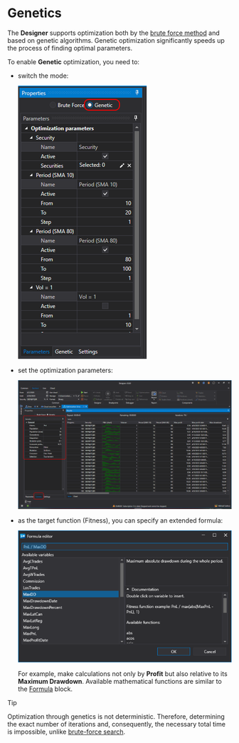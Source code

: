 # Genetics

The **Designer** supports optimization both by the [brute force method](brute_force.md) and based on genetic algorithms. Genetic optimization significantly speeds up the process of finding optimal parameters.

To enable **Genetic** optimization, you need to:

- switch the mode:

  ![Designer_Optimization_Genetic_00](../../../images/designer_optimization_genetic_00.png)

- set the optimization parameters:

  ![Designer_Optimization_Genetic_01](../../../images/designer_optimization_genetic_01.png)

- as the target function (Fitness), you can specify an extended formula:

  ![Designer_Optimization_Genetic_02](../../../images/designer_optimization_genetic_02.png)

  For example, make calculations not only by **Profit** but also relative to its **Maximum Drawdown**. Available mathematical functions are similar to the [Formula](../strategies/using_visual_designer/elements/common/formula.md) block.

> [!TIP]
> Optimization through genetics is not deterministic. Therefore, determining the exact number of iterations and, consequently, the necessary total time is impossible, unlike [brute-force search](brute_force.md).